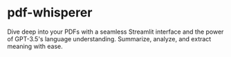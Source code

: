 # pdf-whisperer
Dive deep into your PDFs with a seamless Streamlit interface and the power of GPT-3.5's language understanding. Summarize, analyze, and extract meaning with ease.
